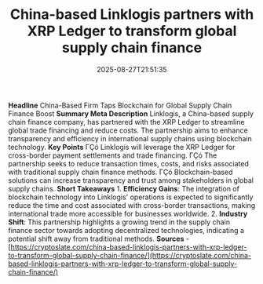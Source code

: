 ﻿---
title: "China-based Linklogis partners with XRP Ledger to transform global supply chain finance"
date: "2025-08-27T21:51:35"
category: "Markets"
summary: ""
slug: "chinabased linklogis partners with xrp ledger to transform g"
source_urls:
  - "https://cryptoslate.com/china-based-linklogis-partners-with-xrp-ledger-to-transform-global-supply-chain-finance/"
seo:
  title: "China-based Linklogis partners with XRP Ledger to transform global supply chain finance | Hash n Hedge"
  description: ""
  keywords: ["news", "markets", "brief"]
---
**Headline** China-Based Firm Taps Blockchain for Global Supply Chain Finance Boost  **Summary Meta Description** Linklogis, a China-based supply chain finance company, has partnered with the XRP Ledger to streamline global trade financing and reduce costs. The partnership aims to enhance transparency and efficiency in international supply chains using blockchain technology.  **Key Points**  ΓÇó Linklogis will leverage the XRP Ledger for cross-border payment settlements and trade financing. ΓÇó The partnership seeks to reduce transaction times, costs, and risks associated with traditional supply chain finance methods. ΓÇó Blockchain-based solutions can increase transparency and trust among stakeholders in global supply chains.  **Short Takeaways**  1. **Efficiency Gains**: The integration of blockchain technology into Linklogis' operations is expected to significantly reduce the time and cost associated with cross-border transactions, making international trade more accessible for businesses worldwide. 2. **Industry Shift**: This partnership highlights a growing trend in the supply chain finance sector towards adopting decentralized technologies, indicating a potential shift away from traditional methods.  **Sources** - [https://cryptoslate.com/china-based-linklogis-partners-with-xrp-ledger-to-transform-global-supply-chain-finance/](https://cryptoslate.com/china-based-linklogis-partners-with-xrp-ledger-to-transform-global-supply-chain-finance/) 
